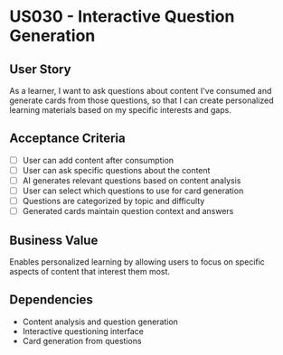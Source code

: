 # US030 - Interactive Question Generation

## User Story

As a learner, I want to ask questions about content I've consumed and generate cards from those questions, so that I can create personalized learning materials based on my specific interests and gaps.

## Acceptance Criteria

- [ ] User can add content after consumption
- [ ] User can ask specific questions about the content
- [ ] AI generates relevant questions based on content analysis
- [ ] User can select which questions to use for card generation
- [ ] Questions are categorized by topic and difficulty
- [ ] Generated cards maintain question context and answers

## Business Value

Enables personalized learning by allowing users to focus on specific aspects of content that interest them most.

## Dependencies

- Content analysis and question generation
- Interactive questioning interface
- Card generation from questions
